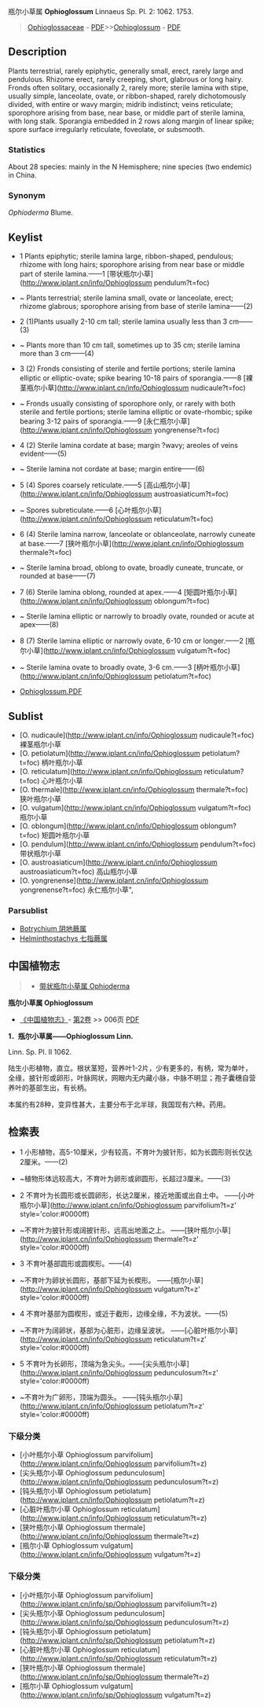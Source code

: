瓶尔小草属 **Ophioglossum** Linnaeus Sp. Pl. 2: 1062. 1753.

> [Ophioglossaceae](http://www.iplant.cn/info/Ophioglossaceae?t=foc) - [PDF](http://www.iplant.cn/foc/pdf/Ophioglossaceae.pdf)>>[Ophioglossum](http://www.iplant.cn/info/Ophioglossum?t=foc) - [PDF](http://www.iplant.cn/foc/pdf/Ophioglossum.pdf)

## Description

Plants terrestrial, rarely epiphytic, generally small, erect, rarely large and pendulous. Rhizome erect, rarely creeping, short, glabrous or long hairy. Fronds often solitary, occasionally 2, rarely more; sterile lamina with stipe, usually simple, lanceolate, ovate, or ribbon-shaped, rarely dichotomously divided, with entire or wavy margin; midrib indistinct; veins reticulate; sporophore arising from base, near base, or middle part of sterile lamina, with long stalk. Sporangia embedded in 2 rows along margin of linear spike; spore surface irregularly reticulate, foveolate, or subsmooth.

### Statistics
About 28 species: mainly in the N Hemisphere; nine species (two endemic) in China.

### Synonym
*Ophioderma* Blume.


## Keylist

* 1 Plants epiphytic; sterile lamina large, ribbon-shaped, pendulous; rhizome with long hairs; sporophore arising from near base or middle part of sterile lamina.——1  [带状瓶尔小草](http://www.iplant.cn/info/Ophioglossum pendulum?t=foc)
* ~ Plants terrestrial; sterile lamina small, ovate or lanceolate, erect; rhizome glabrous; sporophore arising from base of sterile lamina——(2)

* 2 (1)Plants usually 2-10 cm tall; sterile lamina usually less than 3 cm——(3)
* ~ Plants more than 10 cm tall, sometimes up to 35 cm; sterile lamina more than 3 cm——(4)

* 3 (2) Fronds consisting of sterile and fertile portions; sterile lamina elliptic or elliptic-ovate; spike bearing 10-18 pairs of sporangia.——8  [裸茎瓶尔小草](http://www.iplant.cn/info/Ophioglossum nudicaule?t=foc)
* ~ Fronds usually consisting of sporophore only, or rarely with both sterile and fertile portions; sterile lamina elliptic or ovate-rhombic; spike bearing 3-12 pairs of sporangia.——9  [永仁瓶尔小草](http://www.iplant.cn/info/Ophioglossum yongrenense?t=foc)

* 4 (2) Sterile lamina cordate at base; margin ?wavy; areoles of veins evident——(5)
* ~ Sterile lamina not cordate at base; margin entire——(6)

* 5 (4) Spores coarsely reticulate.——5  [高山瓶尔小草](http://www.iplant.cn/info/Ophioglossum austroasiaticum?t=foc)
* ~ Spores subreticulate.——6  [心叶瓶尔小草](http://www.iplant.cn/info/Ophioglossum reticulatum?t=foc)

* 6 (4) Sterile lamina narrow, lanceolate or oblanceolate, narrowly cuneate at base.——7  [狭叶瓶尔小草](http://www.iplant.cn/info/Ophioglossum thermale?t=foc)
* ~ Sterile lamina broad, oblong to ovate, broadly cuneate, truncate, or rounded at base——(7)

* 7 (6) Sterile lamina oblong, rounded at apex.——4  [矩圆叶瓶尔小草](http://www.iplant.cn/info/Ophioglossum oblongum?t=foc)
* ~ Sterile lamina elliptic or narrowly to broadly ovate, rounded or acute at apex——(8)

* 8 (7) Sterile lamina elliptic or narrowly ovate, 6-10 cm or longer.——2  [瓶尔小草](http://www.iplant.cn/info/Ophioglossum vulgatum?t=foc)
* ~ Sterile lamina ovate to broadly ovate, 3-6 cm.——3  [柄叶瓶尔小草](http://www.iplant.cn/info/Ophioglossum petiolatum?t=foc)


* [Ophioglossum.PDF](http://www.iplant.cn/foc/pdf/Ophioglossum.pdf)

## Sublist

* [O.  nudicaule](http://www.iplant.cn/info/Ophioglossum nudicaule?t=foc)
 裸茎瓶尔小草
* [O.  petiolatum](http://www.iplant.cn/info/Ophioglossum petiolatum?t=foc)
 柄叶瓶尔小草
* [O.  reticulatum](http://www.iplant.cn/info/Ophioglossum reticulatum?t=foc)
 心叶瓶尔小草
* [O.  thermale](http://www.iplant.cn/info/Ophioglossum thermale?t=foc)
 狭叶瓶尔小草
* [O.  vulgatum](http://www.iplant.cn/info/Ophioglossum vulgatum?t=foc)
 瓶尔小草
* [O.  oblongum](http://www.iplant.cn/info/Ophioglossum oblongum?t=foc)
 矩圆叶瓶尔小草
* [O.  pendulum](http://www.iplant.cn/info/Ophioglossum pendulum?t=foc)
 带状瓶尔小草
* [O.  austroasiaticum](http://www.iplant.cn/info/Ophioglossum austroasiaticum?t=foc)
 高山瓶尔小草
* [O.  yongrenense](http://www.iplant.cn/info/Ophioglossum yongrenense?t=foc) 永仁瓶尔小草",

### Parsublist

* [Botrychium  阴地蕨属](http://www.iplant.cn/info/Botrychium?t=foc)
* [Helminthostachys  七指蕨属](http://www.iplant.cn/info/Helminthostachys?t=foc)

## 中国植物志

> * [带状瓶尔小草属  Ophioderma](http://www.iplant.cn/info/Ophioderma?t=z)


**瓶尔小草属 Ophioglossum**

* [《中国植物志》](http://www.iplant.cn/frps)- [第2卷](http://www.iplant.cn/frps/vol/2) >> 006页 [PDF](http://www.iplant.cn/frps/pdf/2/006y.pdf)


**1．瓶尔小草属——Ophioglossum Linn.**

Linn. Sp. Pl. II 1062.

陆生小形植物，直立。根状茎短，营养叶1-2片，少有更多的，有柄，常为单叶，全缘，披针形或卵形，叶脉网状，网眼内无内藏小脉，中脉不明显；孢子囊穗自营养叶的基部生出，有长柄。

本属约有28种，变异性甚大，主要分布于北半球，我国现有六种。药用。

## 检索表

* 1 小形植物，高5-10厘米，少有较高，不育叶为披针形，如为长圆形则长仅达2厘米。——(2)
* ~植物形体远较高大，不育叶为卵形或卵圆形，长超过3厘米。——(3)

* 2 不育叶为长圆形或长圆卵形，长达2厘米，接近地面或出自土中。 ——[小叶瓶尔小草](http://www.iplant.cn/info/Ophioglossum parvifolium?t=z'  style='color:#0000ff)

* ~不育叶为披针形或阔披针形，远高出地面之上。 ——[狭叶瓶尔小草](http://www.iplant.cn/info/Ophioglossum thermale?t=z'  style='color:#0000ff)


* 3 不育叶基部圆形或圆楔形。——(4)
* ~不育叶为卵状长圆形，基部下延为长楔形。 ——[瓶尔小草](http://www.iplant.cn/info/Ophioglossum vulgatum?t=z'  style='color:#0000ff)


* 4 不育叶基部为圆楔形，或近于截形，边缘全缘，不为波状。——(5)
* ~不育叶为阔卵状，基部为心脏形，边缘呈波状。 ——[心脏叶瓶尔小草](http://www.iplant.cn/info/Ophioglossum reticulatum?t=z'  style='color:#0000ff)


* 5 不育叶为长卵形，顶端为急尖头。——[尖头瓶尔小草](http://www.iplant.cn/info/Ophioglossum pedunculosum?t=z'  style='color:#0000ff)

* ~不育叶为广卵形，顶端为圆头。 ——[钝头瓶尔小草](http://www.iplant.cn/info/Ophioglossum petiolatum?t=z'  style='color:#0000ff)

### 下级分类
* [小叶瓶尔小草  Ophioglossum parvifolium](http://www.iplant.cn/info/Ophioglossum parvifolium?t=z)
* [尖头瓶尔小草  Ophioglossum pedunculosum](http://www.iplant.cn/info/Ophioglossum pedunculosum?t=z)
* [钝头瓶尔小草  Ophioglossum petiolatum](http://www.iplant.cn/info/Ophioglossum petiolatum?t=z)
* [心脏叶瓶尔小草  Ophioglossum reticulatum](http://www.iplant.cn/info/Ophioglossum reticulatum?t=z)
* [狭叶瓶尔小草  Ophioglossum thermale](http://www.iplant.cn/info/Ophioglossum thermale?t=z)
* [瓶尔小草  Ophioglossum vulgatum](http://www.iplant.cn/info/Ophioglossum vulgatum?t=z)

### 下级分类
* [小叶瓶尔小草  Ophioglossum parvifolium](http://www.iplant.cn/info/sp/Ophioglossum parvifolium?t=z)
* [尖头瓶尔小草  Ophioglossum pedunculosum](http://www.iplant.cn/info/sp/Ophioglossum pedunculosum?t=z)
* [钝头瓶尔小草  Ophioglossum petiolatum](http://www.iplant.cn/info/sp/Ophioglossum petiolatum?t=z)
* [心脏叶瓶尔小草  Ophioglossum reticulatum](http://www.iplant.cn/info/sp/Ophioglossum reticulatum?t=z)
* [狭叶瓶尔小草  Ophioglossum thermale](http://www.iplant.cn/info/sp/Ophioglossum thermale?t=z)
* [瓶尔小草  Ophioglossum vulgatum](http://www.iplant.cn/info/sp/Ophioglossum vulgatum?t=z)
